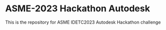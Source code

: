 # ASME-2023 Hackathon Autodesk
 This is the repository for ASME IDETC2023 Autodesk Hackathon challenge
